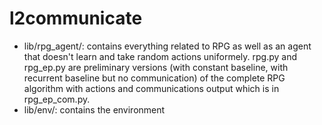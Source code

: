 
# l2communicate



- lib/rpg_agent/: contains everything related to RPG as well as an agent that doesn't learn and take random actions uniformely. rpg.py and rpg_ep.py are preliminary versions (with constant baseline, with recurrent baseline but no communication) of the complete RPG algorithm with actions and communications output which is in rpg_ep_com.py.
- lib/env/: contains the environment
